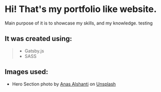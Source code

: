 # Hi! That's my portfolio like website.

Main purpose of it is to showcase my skills, and my knowledge.
testing
## It was created using:

> - Gatsby.js
> - SASS

## Images used:

- Hero Section photo by [Anas Alshanti](https://unsplash.com/@anasalshanti?utm_source=unsplash&utm_medium=referral&utm_content=creditCopyText) on [Unsplash](https://unsplash.com/@anasalshanti?utm_source=unsplash&utm_medium=referral&utm_content=creditCopyText)
